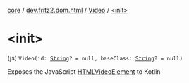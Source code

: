[core](../../index.md) / [dev.fritz2.dom.html](../index.md) / [Video](index.md) / [&lt;init&gt;](./-init-.md)

# &lt;init&gt;

(js) `Video(id: `[`String`](https://kotlinlang.org/api/latest/jvm/stdlib/kotlin/-string/index.html)`? = null, baseClass: `[`String`](https://kotlinlang.org/api/latest/jvm/stdlib/kotlin/-string/index.html)`? = null)`

Exposes the JavaScript [HTMLVideoElement](https://developer.mozilla.org/en/docs/Web/API/HTMLVideoElement) to Kotlin

